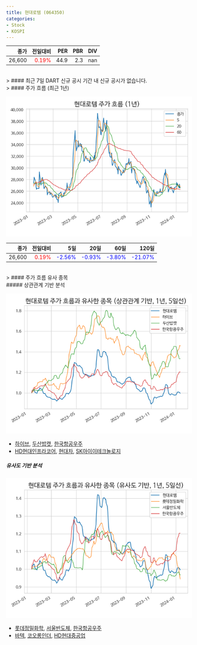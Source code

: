 ```yaml
---
title: 현대로템 (064350)
categories:
- Stock
- KOSPI
---
```


|종가|전일대비|PER|PBR|DIV|
|---:|-------:|--:|--:|--:|
|26,600|<span style="color: red">0.19%</span>|44.9|2.3|nan|

<!-- more -->

<br>
> #### 최근 7일 DART 신규 공시
기간 내 신규 공시가 없습니다.

<br>
> #### 주가 흐름 (최근 1년)

![064350](/assets/images/stock/064350.png)

|종가|전일대비|5일|20일|60일|120일|
|---:|-------:|--:|---:|---:|----:|
|26,600|<span style="color: red">0.19%</span>|<span style="color: blue">-2.56%</span>|<span style="color: blue">-0.93%</span>|<span style="color: blue">-3.80%</span>|<span style="color: blue">-21.07%</span>|

<br>
> #### 주가 흐름 유사 종목
<br>
##### 상관관계 기반 분석

![064350](/assets/images/stock/064350_corr.png)
- [하이브](/352820/), [두산밥캣](/241560/), [한국항공우주](/047810/)
- [HD현대인프라코어](/042670/), [현대차](/005380/), [SK아이이테크놀로지](/361610/)

##### 유사도 기반 분석

![064350](/assets/images/stock/064350_sim.png)
- [롯데정밀화학](/004000/), [서울반도체](/046890/), [한국항공우주](/047810/)
- [바텍](/043150/), [코오롱인더](/120110/), [HD현대중공업](/329180/)